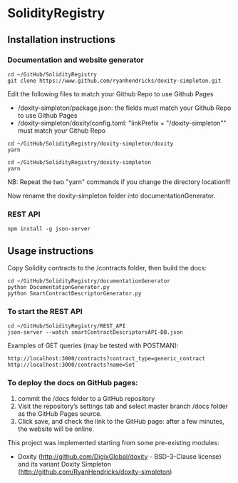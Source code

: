 # SolidityRegistry


## Installation instructions


### Documentation and website generator

```
cd ~/GitHub/SolidityRegistry
git clone https://www.github.com/ryanhendricks/doxity-simpleton.git
```

Edit the following files to match your Github Repo to use Github Pages

- /doxity-simpleton/package.json: the fields must match your Github Repo to use Github Pages
- /doxity-simpleton/doxity/config.toml: "linkPrefix = "/doxity-simpleton"" must match your Github Repo


```
cd ~/GitHub/SolidityRegistry/doxity-simpleton/doxity
yarn
```

```
cd ~/GitHub/SolidityRegistry/doxity-simpleton
yarn
```

NB: Repeat the two "yarn" commands if you change the directory location!!!


Now rename the doxity-simpleton folder into documentationGenerator.


### REST API

```
npm install -g json-server
```



## Usage instructions


Copy Solidity contracts to the /contracts folder, then build the docs:

```
cd ~/GitHub/SolidityRegistry/documentationGenerator
python DocumentationGenerator.py
python SmartContractDescriptorGenerator.py
```


### To start the REST API

```
cd ~/GitHub/SolidityRegistry/REST_API
json-server --watch smartContractDescriptorsAPI-DB.json
```

Examples of GET queries (may be tested with POSTMAN):
```
http://localhost:3000/contracts?contract_type=generic_contract
http://localhost:3000/contracts?name=Set
```

### To deploy the docs on GitHub pages:

1) commit the /docs folder to a GitHub repository
2) Visit the repository’s settings tab and select master branch /docs folder as the GitHub Pages source. 
3) Click save, and check the link to the GitHub page: after a few minutes, the website will be online.



This project was implemented starting from some pre-existing modules:
* Doxity (http://github.com/DigixGlobal/doxity - BSD-3-Clause license) and its variant Doxity Simpleton (http://github.com/RyanHendricks/doxity-simpleton)

